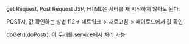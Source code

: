 get Request, Post Request
JSP, HTML은 서버를 재 시작하지 않아도 된다.

POST시, 값 확인하는 방법
 f12-> 네트워크-> 새로고침-> 페이로드에서 값 확인

doGet(),doPost(). 이 두개를 service에서 처리 가능!




